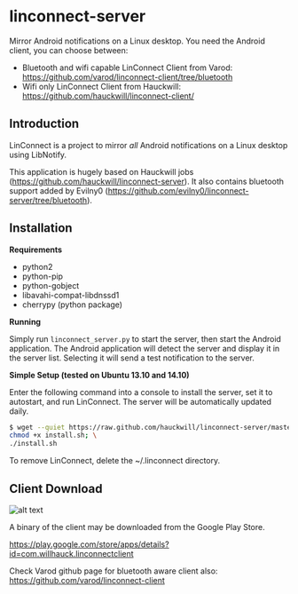 linconnect-server
=================

Mirror Android notifications on a Linux desktop. You need the Android client, you can choose between:

* Bluetooth and wifi capable LinConnect Client from Varod: https://github.com/varod/linconnect-client/tree/bluetooth
* Wifi only LinConnect Client from Hauckwill: https://github.com/hauckwill/linconnect-client/

Introduction
------------
LinConnect is a project to mirror *all* Android notifications on a Linux desktop using LibNotify.

This application is hugely based on Hauckwill jobs (https://github.com/hauckwill/linconnect-server). It also contains bluetooth support added by Evilny0 (https://github.com/evilny0/linconnect-server/tree/bluetooth).

Installation
------------

**Requirements**

* python2
* python-pip
* python-gobject
* libavahi-compat-libdnssd1
* cherrypy (python package)

**Running**

Simply run `linconnect_server.py` to start the server, then start the Android application. The Android application will detect the server and display it in the server list. Selecting it will send a test notification to the server.

**Simple Setup (tested on Ubuntu 13.10 and 14.10)**

Enter the following command into a console to install the server, set it to autostart, and run LinConnect. The server will be automatically updated daily.

```bash
$ wget --quiet https://raw.github.com/hauckwill/linconnect-server/master/LinConnectServer/install.sh; \
chmod +x install.sh; \
./install.sh
```

To remove LinConnect, delete the ~/.linconnect directory.
        
Client Download
---------------

![alt text](https://developer.android.com/images/brand/en_app_rgb_wo_60.png "Google Play")

A binary of the client may be downloaded from the Google Play Store.

https://play.google.com/store/apps/details?id=com.willhauck.linconnectclient

Check Varod github page for bluetooth aware client also: https://github.com/varod/linconnect-client
